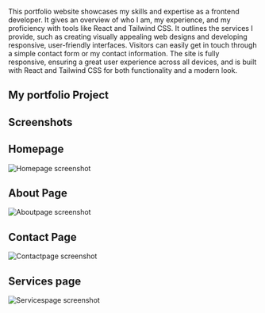This portfolio website showcases my skills and expertise as a frontend developer. It gives an overview of who I am, my experience, and my proficiency with tools like React and Tailwind CSS. It outlines the services I provide, such as creating visually appealing web designs and developing responsive, user-friendly interfaces. Visitors can easily get in touch through a simple contact form or my contact information. The site is fully responsive, ensuring a great user experience across all devices, and is built with React and Tailwind CSS for both functionality and a modern look.

## My portfolio Project

## Screenshots

## Homepage
![Homepage screenshot](my-project/src/assets/images/screenshot11.png")

## About Page
![Aboutpage screenshot](https://raw.githubusercontent.com/emmajjoseph/portfolio_site/tree/main/my-project/src/assets/images/screenshot12.png")

## Contact Page
![Contactpage screenshot](https://rawgithubusercontent.com/emmajjoseph/portfolio_site/tree/main/my-project/src/assets/images/screenshot13.png")

## Services page
![Servicespage screenshot](https://rawgithubusercontent.com/emmajjoseph/portfolio_site/tree/main/my-project/src/assets/images/screenshot14.png")
